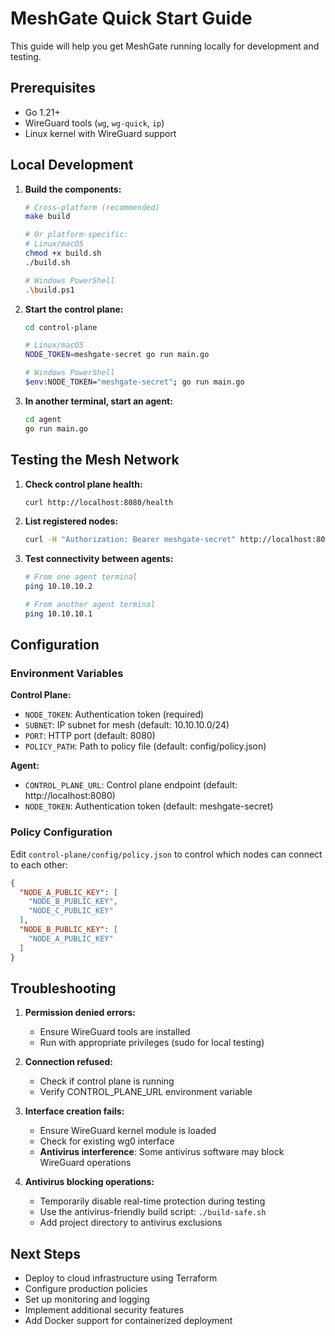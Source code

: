 # MeshGate Quick Start Guide

This guide will help you get MeshGate running locally for development and testing.

## Prerequisites

- Go 1.21+
- WireGuard tools (`wg`, `wg-quick`, `ip`)
- Linux kernel with WireGuard support

## Local Development

1. **Build the components:**
   ```bash
   # Cross-platform (recommended)
   make build
   
   # Or platform-specific:
   # Linux/macOS
   chmod +x build.sh
   ./build.sh
   
   # Windows PowerShell
   .\build.ps1
   ```

2. **Start the control plane:**
   ```bash
   cd control-plane
   
   # Linux/macOS
   NODE_TOKEN=meshgate-secret go run main.go
   
   # Windows PowerShell
   $env:NODE_TOKEN="meshgate-secret"; go run main.go
   ```

3. **In another terminal, start an agent:**
   ```bash
   cd agent
   go run main.go
   ```

## Testing the Mesh Network

1. **Check control plane health:**
   ```bash
   curl http://localhost:8080/health
   ```

2. **List registered nodes:**
   ```bash
   curl -H "Authorization: Bearer meshgate-secret" http://localhost:8080/nodes
   ```

3. **Test connectivity between agents:**
   ```bash
   # From one agent terminal
   ping 10.10.10.2
   
   # From another agent terminal  
   ping 10.10.10.1
   ```

## Configuration

### Environment Variables

**Control Plane:**
- `NODE_TOKEN`: Authentication token (required)
- `SUBNET`: IP subnet for mesh (default: 10.10.10.0/24)
- `PORT`: HTTP port (default: 8080)
- `POLICY_PATH`: Path to policy file (default: config/policy.json)

**Agent:**
- `CONTROL_PLANE_URL`: Control plane endpoint (default: http://localhost:8080)
- `NODE_TOKEN`: Authentication token (default: meshgate-secret)

### Policy Configuration

Edit `control-plane/config/policy.json` to control which nodes can connect to each other:

```json
{
  "NODE_A_PUBLIC_KEY": [
    "NODE_B_PUBLIC_KEY",
    "NODE_C_PUBLIC_KEY"
  ],
  "NODE_B_PUBLIC_KEY": [
    "NODE_A_PUBLIC_KEY"
  ]
}
```

## Troubleshooting

1. **Permission denied errors:**
   - Ensure WireGuard tools are installed
   - Run with appropriate privileges (sudo for local testing)

2. **Connection refused:**
   - Check if control plane is running
   - Verify CONTROL_PLANE_URL environment variable

3. **Interface creation fails:**
   - Ensure WireGuard kernel module is loaded
   - Check for existing wg0 interface
   - **Antivirus interference**: Some antivirus software may block WireGuard operations

4. **Antivirus blocking operations:**
   - Temporarily disable real-time protection during testing
   - Use the antivirus-friendly build script: `./build-safe.sh`
   - Add project directory to antivirus exclusions

## Next Steps

- Deploy to cloud infrastructure using Terraform
- Configure production policies
- Set up monitoring and logging
- Implement additional security features
- Add Docker support for containerized deployment 